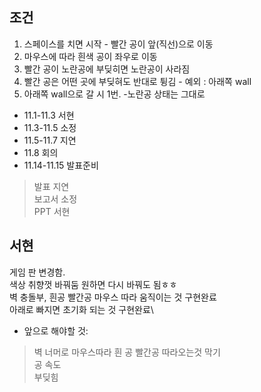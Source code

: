 ## 조건
1. 스페이스를 치면 시작 - 빨간 공이 앞(직선)으로 이동
2. 마우스에 따라 흰색 공이 좌우로 이동
3. 빨간 공이 노란공에 부딪히면 노란공이 사라짐
4. 빨간 공은 어떤 곳에 부딪혀도 반대로 튕김 - 예외 : 아래쪽 wall
5. 아래쪽 wall으로 갈 시 1번. -노란공 상태는 그대로

* 11.1-11.3 서현
* 11.3-11.5 소정
* 11.5-11.7 지연
* 11.8 회의
* 11.14-11.15 발표준비

> 발표 지연\
> 보고서 소정 \
> PPT 서현

서현
---
게임 판 변경함. \
색상 취향껏 바꿔둠 원하면 다시 바꿔도 됨ㅎㅎ \
벽 충돌부, 흰공 빨간공 마우스 따라 움직이는 것 구현완료 \
아래로 빠지면 초기화 되는 것 구현완료\
* 앞으로 해야할 것: 
>벽 너머로 마우스따라 흰 공 빨간공 따라오는것 막기\
> 공 속도\
> 부딪힘

